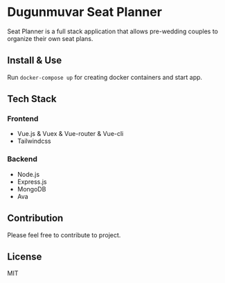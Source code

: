 # Dugunmuvar Seat Planner
Seat Planner is a full stack application that allows pre-wedding couples to organize their own seat plans.

## Install & Use
Run `docker-compose up` for creating docker containers and start app.

## Tech Stack

### Frontend
 - Vue.js & Vuex & Vue-router & Vue-cli
 - Tailwindcss

### Backend
 - Node.js
 - Express.js
 - MongoDB
 - Ava


## Contribution
Please feel free to contribute to project.


License
----

MIT
